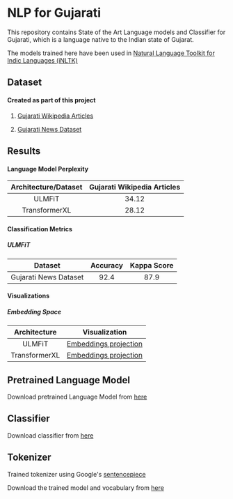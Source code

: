 # NLP for Gujarati

This repository contains State of the Art Language models and Classifier
 for Gujarati, which is a language native to the Indian state of Gujarat.

The models trained here have been used in [Natural Language Toolkit for Indic Languages
 (iNLTK)](https://github.com/goru001/inltk)

## Dataset

#### Created as part of this project
1. [Gujarati Wikipedia Articles](https://www.kaggle.com/disisbig/gujarati-wikipedia-articles)

2. [Gujarati News Dataset](https://www.kaggle.com/disisbig/gujarati-news-dataset)

## Results

#### Language Model Perplexity

| Architecture/Dataset | Gujarati Wikipedia Articles |
|:--------:|:----:|
|   ULMFiT  |  34.12  |
|  TransformerXL |  28.12  |


#### Classification Metrics

##### ULMFiT

| Dataset | Accuracy | Kappa Score |
|:--------:|:----:|:----:|
| Gujarati News Dataset |  92.4  |  87.9  |

#### Visualizations
 
##### Embedding Space

| Architecture | Visualization |
|:--------:|:----:|
| ULMFiT | [Embeddings projection](https://projector.tensorflow.org/?config=https://raw.githubusercontent.com/goru001/nlp-for-gujarati/master/language-model/embedding_projector_config.json) |
| TransformerXL | [Embeddings projection](https://projector.tensorflow.org/?config=https://raw.githubusercontent.com/goru001/nlp-for-gujarati/master/language-model/embedding_projector_transformer_config.json)  |


## Pretrained Language Model

Download pretrained Language Model from [here](https://drive.google.com/open?id=1DJ5HskaWs7Fe36nfdXQUWEUyHg_byEz7)


## Classifier

Download classifier from [here](https://drive.google.com/open?id=1cuFxK8P9GIYcSMmTooaoXS3qyjyjuTih)


## Tokenizer

Trained tokenizer using Google's [sentencepiece](https://github.com/google/sentencepiece)

Download the trained model and vocabulary from [here](https://drive.google.com/open?id=1ezarxi-jirgDdy7sShx6VGAuUAJzuT8Q)